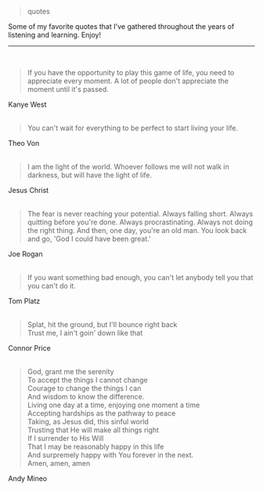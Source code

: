 > quotes

Some of my favorite quotes that I've gathered throughout the years of listening and learning. Enjoy!

---
<br>

> If you have the opportunity to play this game of life, you need to appreciate every moment. A lot of people don't appreciate the moment until it's passed.

Kanye West<br><br>

> You can't wait for everything to be perfect to start living your life.

Theo Von<br><br>

> I am the light of the world. Whoever follows me will not walk in darkness, but will have the light of life.

Jesus Christ<br><br>

> The fear is never reaching your potential. Always falling short. Always quitting before you're done. Always procrastinating. Always not doing the right thing. And then, one day, you're an old man. You look back and go, 'God I could have been great.'

Joe Rogan<br><br>

> If you want something bad enough, you can't let anybody tell you that you can't do it.

Tom Platz<br><br>

> Splat, hit the ground, but I'll bounce right back<br>Trust me, I ain't goin' down like that

Connor Price<br><br>

> God, grant me the serenity<br>To accept the things I cannot change<br>Courage to change the things I can<br>And wisdom to know the difference.<br>Living one day at a time, enjoying one moment a time<br>Accepting hardships as the pathway to peace<br>Taking, as Jesus did, this sinful world<br>Trusting that He will make all things right<br>If I surrender to His Will<br>That I may be reasonably happy in this life<br>And surpremely happy with You forever in the next.<br>Amen, amen, amen

Andy Mineo<br><br>